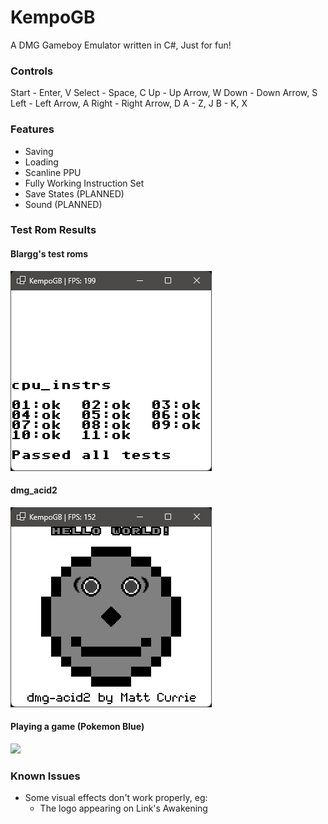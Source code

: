 # KempoGB
A DMG Gameboy Emulator written in C#, Just for fun!

### Controls
Start  -  Enter, V
Select -  Space, C
Up     -  Up Arrow, W
Down   -  Down Arrow, S
Left   -  Left Arrow, A
Right  -  Right Arrow, D
A      -  Z, J
B      -  K, X

### Features
- Saving
- Loading
- Scanline PPU
- Fully Working Instruction Set
- Save States (PLANNED)
- Sound (PLANNED)

### Test Rom Results
#### Blargg's test roms
![img.png](img.png)

#### dmg_acid2
![img_1.png](img_1.png)

#### Playing a game (Pokemon Blue)
![](https://i.imgur.com/SDdSGqS.gif)

### Known Issues
- Some visual effects don't work properly, eg: 
  - The logo appearing on Link's Awakening
